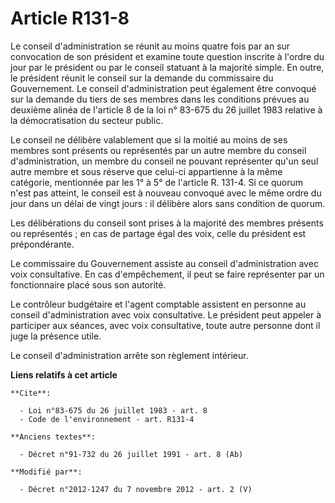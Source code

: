 # Article R131-8

Le conseil d'administration se réunit au moins quatre fois par an sur convocation de son président et examine toute question
inscrite à l'ordre du jour par le président ou par le conseil statuant à la majorité simple. En outre, le président réunit le
conseil sur la demande du commissaire du Gouvernement. Le conseil d'administration peut également être convoqué sur la
demande du tiers de ses membres dans les conditions prévues au deuxième alinéa de l'article 8 de la loi n° 83-675 du 26
juillet 1983 relative à la démocratisation du secteur public. 

Le conseil ne délibère valablement que si la moitié au moins de ses membres sont présents ou représentés par un autre membre
du conseil d'administration, un membre du conseil ne pouvant représenter qu'un seul autre membre et sous réserve que celui-ci
appartienne à la même catégorie, mentionnée par les 1° à 5° de l'article R. 131-4. Si ce quorum n'est pas atteint, le conseil
est à nouveau convoqué avec le même ordre du jour dans un délai de vingt jours : il délibère alors sans condition de quorum. 

Les délibérations du conseil sont prises à la majorité des membres présents ou représentés ; en cas de partage égal des voix,
celle du président est prépondérante. 

Le commissaire du Gouvernement assiste au conseil d'administration avec voix consultative. En cas d'empêchement, il peut se
faire représenter par un fonctionnaire placé sous son autorité. 

Le        contrôleur budgétaire et l'agent comptable assistent en personne au conseil d'administration avec voix
consultative. Le président peut appeler à participer aux séances, avec voix consultative, toute autre personne dont il juge
la présence utile. 

Le conseil d'administration arrête son règlement intérieur.

**Liens relatifs à cet article**

	**Cite**:

	  - Loi n°83-675 du 26 juillet 1983 - art. 8
	  - Code de l'environnement - art. R131-4

	**Anciens textes**:

	  - Décret n°91-732 du 26 juillet 1991 - art. 8 (Ab)

	**Modifié par**:

	  - Décret n°2012-1247 du 7 novembre 2012 - art. 2 (V)
